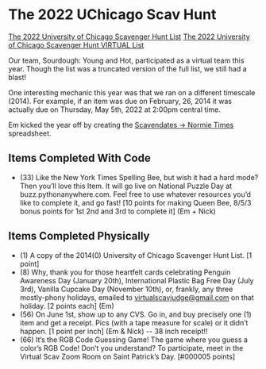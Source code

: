# The 2022 UChicago Scav Hunt

[The 2022 University of Chicago Scavenger Hunt List](https://scavhunt.uchicago.edu/lists/2014(0)%20University%20of%20Chicago%20Scavenger%20Hunt%20List%20Final.pdf)
[The 2022 University of Chicago Scavenger Hunt VIRTUAL List](https://scavhunt.uchicago.edu/lists/2014(0)%20University%20of%20Chicago%20Virtual%20Scavenger%20Hunt%20List.pdf)

Our team, Sourdough: Young and Hot, participated as a virtual team this year.
Though the list was a truncated version of the full list, we still had a blast!

One interesting mechanic this year was that we ran on a different timescale (2014).
For example, if an item was due on February, 26, 2014 it was actually due on
Thursday, May 5th, 2022 at 2:00pm central time.

Em kicked the year off by creating the [Scavendates -> Normie Times](https://docs.google.com/spreadsheets/d/1bcfv5MNbsj1GqW5j5cwyHMW3lBpxZrm66EeZ_GCSpmY/edit#gid=1426070463) spreadsheet.

## Items Completed With Code

- (33) Like the New York Times Spelling Bee, but wish it had a hard mode? Then you’ll love this Item. It will go live on National Puzzle Day at buzz.pythonanywhere.com. Feel free to use whatever resources
you’d like to complete it, and go fast! [10 points for making Queen Bee, 8/5/3 bonus points for 1st 2nd and 3rd to complete it] (Em + Nick)

## Items Completed Physically

- (1) A copy of the 2014(0) University of Chicago Scavenger Hunt List. [1 point]
- (8) Why, thank you for those heartfelt cards celebrating Penguin Awareness Day (January 20th), International Plastic Bag Free Day (July 3rd), Vanilla Cupcake Day (November 10th), or, frankly, any three mostly-phony holidays, emailed to virtualscavjudge@gmail.com on that holiday. [2 points each] (Em)
- (56) On June 1st, show up to any CVS. Go in, and buy precisely one (1) item and get a receipt. Pics (with
a tape measure for scale) or it didn’t happen. [1 point per inch] (Em & Nick) -- 38 inch receipt!!
- (66) It’s the RGB Code Guessing Game! The game where you guess a color’s RGB Code! Don’t you understand? To participate, meet in the Virtual Scav Zoom Room on Saint Patrick’s Day. [#000005 points]
